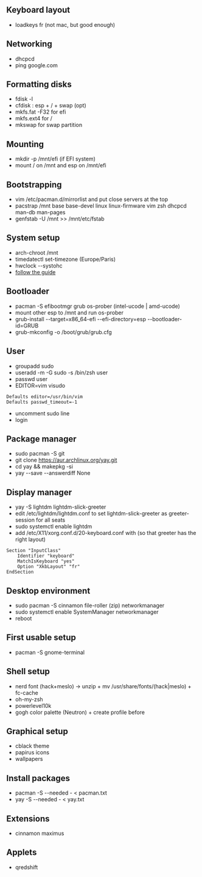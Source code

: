 ## Keyboard layout

- loadkeys fr (not mac, but good enough)

## Networking

- dhcpcd
- ping google.com

## Formatting disks

- fdisk -l
- cfdisk : esp + / + swap (opt)
- mkfs.fat -F32 for efi
- mkfs.ext4 for /
- mkswap for swap partition

## Mounting

- mkdir -p /mnt/efi (if EFI system)
- mount / on /mnt and esp on /mnt/efi

## Bootstrapping

- vim /etc/pacman.d/mirrorlist and put close servers at the top
- pacstrap /mnt base base-devel linux linux-firmware vim zsh dhcpcd man-db man-pages
- genfstab -U /mnt >> /mnt/etc/fstab

## System setup

- arch-chroot /mnt
- timedatectl set-timezone (Europe/Paris)
- hwclock --systohc
- [follow the guide](https://wiki.archlinux.org/index.php/installation_guide)

## Bootloader

- pacman -S efibootmgr grub os-prober (intel-ucode | amd-ucode)
- mount other esp to /mnt and run os-prober
- grub-install --target=x86_64-efi --efi-directory=esp --bootloader-id=GRUB
- grub-mkconfig -o /boot/grub/grub.cfg

## User

- groupadd sudo
- useradd -m -G sudo -s /bin/zsh user
- passwd user
- EDITOR=vim visudo

```
Defaults editor=/usr/bin/vim
Defaults passwd_timeout=-1
```

- uncomment sudo line
- login

## Package manager

- sudo pacman -S git
- git clone https://aur.archlinux.org/yay.git
- cd yay && makepkg -si
- yay --save --answerdiff None

## Display manager

- yay -S lightdm lightdm-slick-greeter
- edit /etc/lightdm/lightdm.conf to set lightdm-slick-greeter as greeter-session for all seats
- sudo systemctl enable lightdm
- add /etc/X11/xorg.conf.d/20-keyboard.conf with (so that greeter has the right layout)

```
Section "InputClass"
    Identifier "keyboard"
    MatchIsKeyboard "yes"
    Option "XkbLayout" "fr"
EndSection
```

## Desktop environment

- sudo pacman -S cinnamon file-roller (zip) networkmanager
- sudo systemctl enable SystemManager networkmanager
- reboot

## First usable setup

- pacman -S gnome-terminal

## Shell setup

- nerd font (hack+meslo) -> unzip + mv /usr/share/fonts/(hack|meslo) + fc-cache
- oh-my-zsh
- powerlevel10k
- gogh color palette (Neutron) + create profile before

## Graphical setup

- cblack theme
- papirus icons
- wallpapers

## Install packages

- pacman -S --needed - < pacman.txt
- yay -S --needed - < yay.txt

## Extensions

- cinnamon maximus

## Applets

- qredshift
